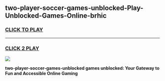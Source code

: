 
## two-player-soccer-games-unblocked-Play-Unblocked-Games-Online-brhic
<h3>
<a href="https://premium76.site?title=two-player-soccer-games-unblocked&ref=25A">CLICK TO PLAY</a></h3>
<hr>

<h3>
<a href="https://premium76.site?title=two-player-soccer-games-unblocked&ref=25A">CLICK 2 PLAY</a>
  
</h3>

<a href="https://premium76.site?title=two-player-soccer-games-unblocked&ref=25A"><img src="https://clearcache.store/games.png"></a>


**two-player-soccer-games-unblocked games unblocked: Your Gateway to Fun and Accessible Online Gaming**
